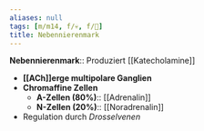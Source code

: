 ```yaml
---
aliases: null
tags: [m/m14, f/💀, f/🍺]
title: Nebennierenmark
---
```

**Nebennierenmark**:: Produziert [[Katecholamine]]
- **[[ACh]]erge multipolare Ganglien**
- **Chromaffine Zellen**
	- **A-Zellen (80%)**:: [[Adrenalin]]
	- **N-Zellen (20%)**:: [[Noradrenalin]]
- Regulation durch *Drosselvenen*